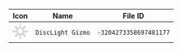 | Icon | Name | File ID |
| ---  | ---  | ---     |
| ![](DiscLight%20Gizmo.png) | `DiscLight Gizmo` | `-3204273358697481177` |
